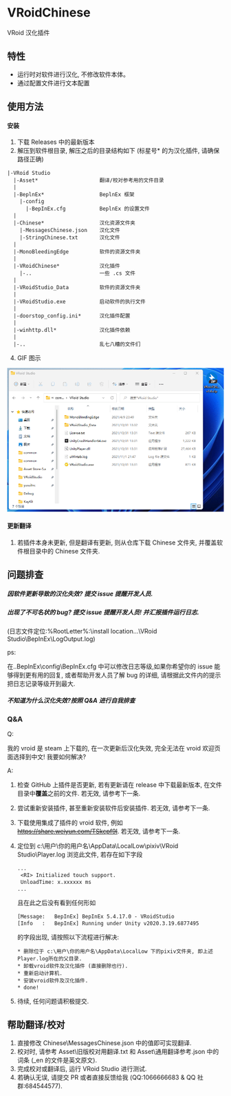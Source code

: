 # VRoidChinese

VRoid 汉化插件

## 特性

- 运行时对软件进行汉化, 不修改软件本体。
- 通过配置文件进行文本配置

## 使用方法

#### 安装

1. 下载 Releases 中的最新版本
2. 解压到软件根目录, 解压之后的目录结构如下 (标星号\* 的为汉化插件, 请确保路径正确)

```
|-VRoid Studio
  |-Asset*                    翻译/校对参考用的文件目录
  |
  |-BeplnEx*                  BeplnEx 框架
    |-config
      |-BepInEx.cfg           BeplnEx 的设置文件
  |
  |-Chinese*                  汉化资源文件夹
    |-MessagesChinese.json    汉化文件
    |-StringChinese.txt       汉化文件
  |
  |-MonoBleedingEdge          软件的资源文件夹
  |
  |-VRoidChinese*             汉化插件
    |-..                      一些 .cs 文件
  |
  |-VRoidStudio_Data          软件的资源文件夹
  |
  |-VRoidStudio.exe           启动软件的执行文件
  |
  |-doorstop_config.ini*      汉化插件配置
  |
  |-winhttp.dll*              汉化插件依赖
  |
  |-..                        乱七八糟的文件们
```

4. GIF 图示

![image](Asset/VRoidStudioChineseInstallTutorial.gif)

#### 更新翻译

1. 若插件本身未更新, 但是翻译有更新, 则从仓库下载 Chinese 文件夹, 并覆盖软件根目录中的 Chinese 文件夹.

## 问题排查

##### 因软件更新导致的汉化失效? 提交 issue 提醒开发人员.

##### 出现了不可名状的 bug? 提交 issue 提醒开发人员! 并汇报插件运行日志.

(日志文件定位:%RootLetter%:\install location...\VRoid Studio\BepInEx\LogOutput.log)

ps:

在..BepInEx\config\BepInEx.cfg 中可以修改日志等级,如果你希望你的 issue 能够得到更有用的回复, 或者帮助开发人员了解 bug 的详细, 请根据此文件内的提示把日志记录等级开到最大.

##### 不知道为什么汉化失效?按照 Q&A 进行自我排查

### Q&A

Q:

我的 vroid 是 steam 上下载的, 在一次更新后汉化失效, 完全无法在 vroid 欢迎页面选择到中文! 我要如何解决?

A:

1. 检查 GitHub 上插件是否更新, 若有更新请在 release 中下载最新版本, 在文件目录中**覆盖**之前的文件. 若无效, 请参考下一条.
2. 尝试重新安装插件, 甚至重新安装软件后安装插件. 若无效, 请参考下一条.
3. 下载使用集成了插件的 vroid 软件, 例如~~<https://share.weiyun.com/TSkcpf9I>~~. 若无效, 请参考下一条.
4. 定位到 c:\用户\你的用户名\AppData\LocalLow\pixiv\VRoid Studio\Player.log
   浏览此文件, 若存在如下字段

   ```
   ...
    <RI> Initialized touch support.
    UnloadTime: x.xxxxxx ms
   ...
   ```

   且在此之后没有看到任何形如

   ```
   [Message:   BepInEx] BepInEx 5.4.17.0 - VRoidStudio
   [Info   :   BepInEx] Running under Unity v2020.3.19.6877495
   ```

   的字段出现, 请按照以下流程进行解决:

   ```
   * 删除位于 c:\用户\你的用户名\AppData\LocalLow 下的pixiv文件夹, 即上述Player.log所在的父目录.
   * 卸载vroid软件及汉化插件 (直接删除也行).
   * 重新启动计算机.
   * 安装vroid软件及汉化插件.
   * done!
   ```

5. 待续, 任何问题请积极提交.

## 帮助翻译/校对

1. 直接修改 Chinese\MessagesChinese.json 中的值即可实现翻译.
2. 校对时, 请参考 Asset\旧版校对用翻译.txt 和 Asset\通用翻译参考.json 中的词条 (\_en 的文件是英文原文).
3. 完成校对或翻译后, 运行 VRoid Studio 进行测试.
4. 若确认无误, 请提交 PR 或者直接反馈给我 (QQ:1066666683 & QQ 社群:684544577).
